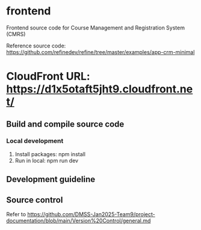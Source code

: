 # frontend
Frontend source code for Course Management and Registration System (CMRS)

Reference source code: https://github.com/refinedev/refine/tree/master/examples/app-crm-minimal

# CloudFront URL: https://d1x5otaft5jht9.cloudfront.net/

## Build and compile source code

### Local development
1) Install packages: npm install
2) Run in local: npm run dev


## Development guideline

## Source control
Refer to https://github.com/DMSS-Jan2025-Team9/project-documentation/blob/main/Version%20Control/general.md
